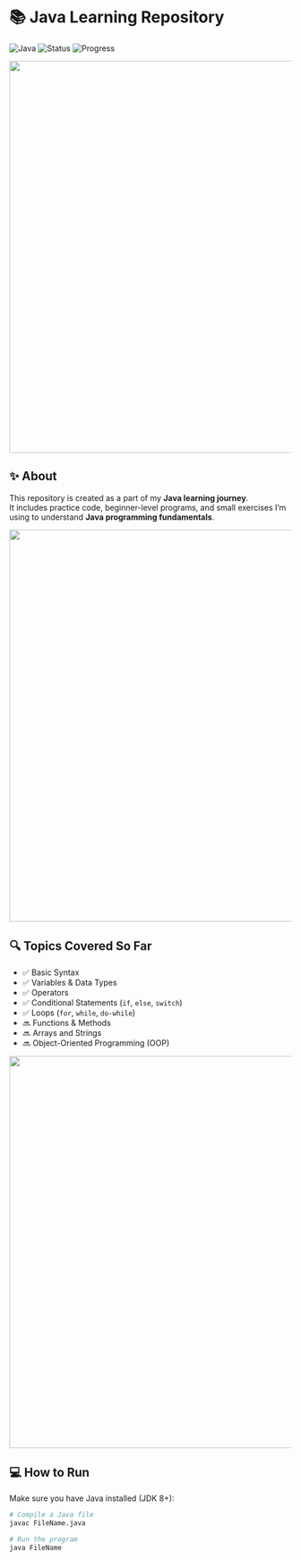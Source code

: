# 📚 Java Learning Repository

![Java](https://img.shields.io/badge/Language-Java-orange?style=for-the-badge&logo=java)
![Status](https://img.shields.io/badge/Status-Learning-blue?style=for-the-badge)
![Progress](https://img.shields.io/badge/Progress-Ongoing-brightgreen?style=for-the-badge)

<img src="https://64.media.tumblr.com/005e37a86478a9c92da7d4d3d7464b40/2bd29f0062317531-b1/s400x600/c7edc142895bc810339223dfddf2aa57ced0c32b.gif" width="700"/>


## ✨ About

This repository is created as a part of my **Java learning journey**.  
It includes practice code, beginner-level programs, and small exercises I’m using to understand **Java programming fundamentals**.

<img src="https://64.media.tumblr.com/005e37a86478a9c92da7d4d3d7464b40/2bd29f0062317531-b1/s400x600/c7edc142895bc810339223dfddf2aa57ced0c32b.gif" width="700"/>

## 🔍 Topics Covered So Far

- ✅ Basic Syntax
- ✅ Variables & Data Types
- ✅ Operators
- ✅ Conditional Statements (`if`, `else`, `switch`)
- ✅ Loops (`for`, `while`, `do-while`)
- 🔜 Functions & Methods
- 🔜 Arrays and Strings
- 🔜 Object-Oriented Programming (OOP)

<img src="https://64.media.tumblr.com/005e37a86478a9c92da7d4d3d7464b40/2bd29f0062317531-b1/s400x600/c7edc142895bc810339223dfddf2aa57ced0c32b.gif" width="700"/>

## 💻 How to Run

Make sure you have Java installed (JDK 8+):

```bash
# Compile a Java file
javac FileName.java

# Run the program
java FileName
